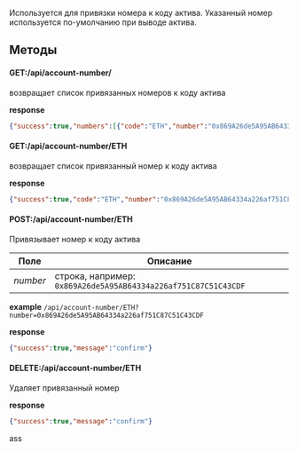 Используется для привязки номера к коду актива. Указанный номер используется по-умолчанию при выводе актива.

## Методы

#### GET:/api/account-number/
возвращает список привязанных номеров к коду актива

**response**
```json
{"success":true,"numbers":[{"code":"ETH","number":"0x869A26de5A95AB64334a226af751C87C51C43CDF"}]}
```

#### GET:/api/account-number/ETH
возвращает список привязанный номер к коду актива

**response**
```json
{"success":true,"code":"ETH","number":"0x869A26de5A95AB64334a226af751C87C51C43CDF"}
```

#### POST:/api/account-number/ETH
Привязывает номер к коду актива

Поле | Описание
--- | ---
_number_| строка, например: `0x869A26de5A95AB64334a226af751C87C51C43CDF`

**example** `/api/account-number/ETH?number=0x869A26de5A95AB64334a226af751C87C51C43CDF`

**response**
```json
{"success":true,"message":"confirm"}
```

#### DELETE:/api/account-number/ETH
Удаляет привязанный номер

**response**
```json
{"success":true,"message":"confirm"}
```
ass

